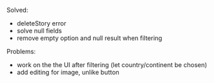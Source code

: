 Solved:
- deleteStory error
- solve null fields
- remove empty option and null result when filtering 


Problems:
- work on the the UI after filtering (let country/continent be chosen)
- add editing for image, unlike button

